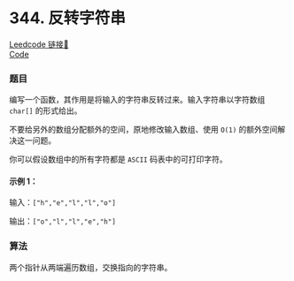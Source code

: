 # 344. 反转字符串

[Leedcode 链接🔗](https://leetcode.cn/problems/reverse-string/)  
[Code](https://github.com/alstondu/lc/blob/main/344/344.cpp)

### 题目

编写一个函数，其作用是将输入的字符串反转过来。输入字符串以字符数组 ```char[]``` 的形式给出。

不要给另外的数组分配额外的空间，原地修改输入数组、使用 ```O(1)``` 的额外空间解决这一问题。

你可以假设数组中的所有字符都是 ```ASCII``` 码表中的可打印字符。

#### 示例 1：

输入：```["h","e","l","l","o"]```

输出：```["o","l","l","e","h"]```


### 算法

两个指针从两端遍历数组，交换指向的字符串。